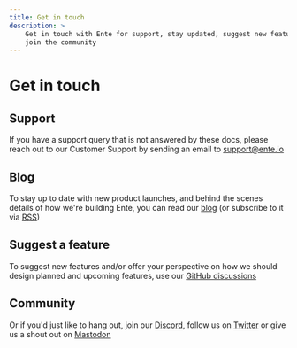 ```yaml
---
title: Get in touch
description: >
    Get in touch with Ente for support, stay updated, suggest new features and
    join the community
---
```


# Get in touch

## Support

If you have a support query that is not answered by these docs, please reach out
to our Customer Support by sending an email to
[support@ente.io](mailto:support@ente.io)

## Blog

To stay up to date with new product launches, and behind the scenes details of
how we're building Ente, you can read our [blog](https://ente.io/blog) (or
subscribe to it via [RSS](https://ente.io/blog/rss.xml))

## Suggest a feature

To suggest new features and/or offer your perspective on how we should design
planned and upcoming features, use our
[GitHub discussions](https://github.com/ente-io/ente/discussions)

## Community

Or if you'd just like to hang out, join our
[Discord](https://discord.gg/z2YVKkycX3), follow us on
[Twitter](https://twitter.com/enteio) or give us a shout out on
[Mastodon](https://mstdn.social/@ente)
